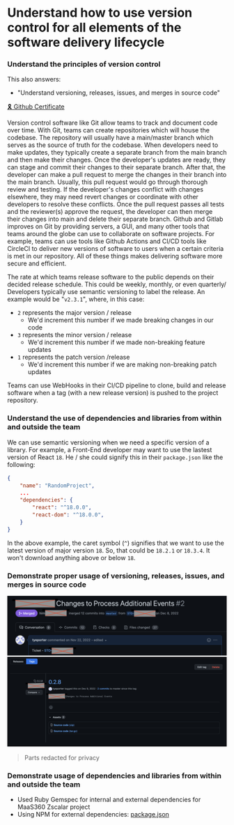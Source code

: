 # Understand how to use version control for all elements of the software delivery lifecycle

### Understand the principles of version control

This also answers:
- "Understand versioning, releases, issues, and merges in source code"

[🎗️ Github Certificate](/Certificates/Github%20Certificate.pdf)

Version control software like Git allow teams to track and document code over time. With Git, teams can create repositories which will house the codebase. The repository will usually have a main/master branch which serves as the source of truth for the codebase. When developers need to make updates, they typically create a separate branch from the main branch and then make their changes. Once the developer's updates are ready, they can stage and commit their changes to their separate branch. After that, the developer can make a pull request to merge the changes in their branch into the main branch. Usually, this pull request would go through thorough review and testing. If the developer's changes conflict with changes elsewhere, they may need revert changes or coordinate with other developers to resolve these conflicts. Once the pull request passes all tests and the reviewer(s) approve the request, the developer can then merge their changes into main and delete their separate branch. Github and Gitlab improves on Git by providing servers, a GUI, and many other tools that teams around the globe can use to collaborate on software projects. For example, teams can use tools like Github Actions and CI/CD tools like CircleCI to deliver new versions of software to users when a certain criteria is met in our repository. All of these things makes delivering software more secure and efficient.

The rate at which teams release software to the public depends on their decided release schedule. This could be weekly, monthly, or even quarterly/ Developers typically use semantic versioning to label the release. An example would be "`v2.3.1`", where, in this case:
- `2` represents the major version / release
    - We'd increment this number if we made breaking changes in our code
- `3` represents the minor version / release
    - We'd increment this number if we made non-breaking feature updates
- `1` represents the patch version /release
    - We'd increment this number if we are making non-breaking patch updates

Teams can use WebHooks in their CI/CD pipeline to clone, build and release software when a tag (with a new release version) is pushed to the project repository.

### Understand the use of dependencies and libraries from within and outside the team

We can use semantic versioning when we need a specific version of a library. For example, a Front-End developer may want to use the lastest version of React `18`. He / she could signify this in their `package.json` like the following:

```json
{
    "name": "RandomProject",
    ...
    "dependencies": {
        "react": "^18.0.0",
        "react-dom": "^18.0.0",
    }
}
```

In the above example, the caret symbol (`^`) signifies that we want to use the latest version of major version `18`. So, that could be `18.2.1` or `18.3.4`. It won't download anything above or below `18`.

### Demonstrate proper usage of versioning, releases, issues, and merges in source code

![](/Images/merging.png)
![](/Images/versioning.png)
> Parts redacted for privacy


### Demonstrate usage of dependencies and libraries from within and outside the team

- Used Ruby Gemspec for internal and external dependencies for MaaS360 Zscalar project
- Using NPM for external dependencies: [package.json](https://github.com/4orter/Learning/blob/main/ui.dev/github-battle-vercel/package.json)